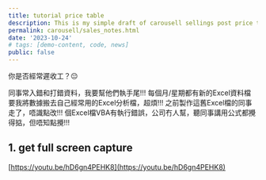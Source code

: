 ```yaml
---
title: tutorial price table
description: This is my simple draft of carousell sellings post price table.
permalink: carousell/sales_notes.html
date: '2023-10-24'
# tags: [demo-content, code, news]
public: false
---
```


你是否經常遲收工？😔

同事常入錯和打錯資料，我要幫他們執手尾!!!
每個月/星期都有新的Excel資料檔要我將數據搬去自己經常用的Excel分析檔，超煩!!!
之前製作這舊Excel檔的同事走了，唔識點改!!!
個Excel檔VBA有執行錯誤，公司冇人幫，聽同事講用公式都攪得掂，但唔知點攪!!!

## 1. get full screen capture

[https://youtu.be/hD6gn4PEHK8](https://youtu.be/hD6gn4PEHK8)